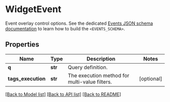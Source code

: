 # WidgetEvent

Event overlay control options.  See the dedicated [Events JSON schema documentation](https://docs.datadoghq.com/dashboards/graphing_json/widget_json/#events-schema) to learn how to build the `<EVENTS_SCHEMA>`.
## Properties
Name | Type | Description | Notes
------------ | ------------- | ------------- | -------------
**q** | **str** | Query definition. | 
**tags_execution** | **str** | The execution method for multi-value filters. | [optional] 

[[Back to Model list]](README.md#documentation-for-models) [[Back to API list]](README.md#documentation-for-api-endpoints) [[Back to README]](README.md)


